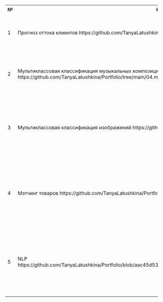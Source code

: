 <table>
    <tr>
        <th> № </th>
        <th> Название проекта </th>
        <th> Описание </th>
        <th> Стек </th>
    </tr>
    <tr>
        <td> 1 </td>
        <td> Прогноз оттока клиентов https://github.com/TanyaLatushkina/Portfolio/blob/main/01.churn_rate_customer </td>
        <td> Разработка модели прогноза оттока клиентов </td>
        <td> pandas, sklearn, matplotlib, optuna, catboost, fastai </td>
    </tr>
    <tr>
        <td> 2 </td>
        <td> Мультиклассовая классификация музыкальных композиций https://github.com/TanyaLatushkina/Portfolio/tree/main/04.music_genre_classifier </td>
        <td> Pазработка модели, которая позволяет классифицировать музыкальные произведения по жанрам </td>
        <td> pandas, sklearn, matplotlib, optuna, catboost, shap </td>
    </tr>
        <td> 3 </td>
        <td> Мультиклассовая классификация изображений https://github.com/TanyaLatushkina/Portfolio/tree/main/02.cv_music_genre_classifier </td>
        <td> Pазработка модели, которая определеняем жанр музыкального произведения по изображению обложки музыкального диска </td>
        <td> pandas, numpy, matplotlib, faiss, fastai </td>
    </tr>
        <td> 4 </td>
        <td> Мэтчинг товаров https://github.com/TanyaLatushkina/Portfolio/tree/main/03.data_matching </td>
        <td> Разработка алгоритма для маркетплейса, который для всех товаров из одного набора данных, предложит несколько вариантов наиболее похожих из другого набора </td>
        <td> pandas, sklearn, seaborn, matplotlib, numpy, faiss </td>
     </tr>
        <td> 5 </td>
        <td> NLP https://github.com/TanyaLatushkina/Portfolio/blob/aac45d53e64b887753b6efad7b0035fa92a400c8/05.nlp_classifier/Kuzovkin_info.ipynb </td>
        <td> Pазработка модели для онлайн-платформа повышения уровня школьных знаний, которая позволяет классифицировать текста задач по предметам </td>
        <td> pytorch </td>
</table>
